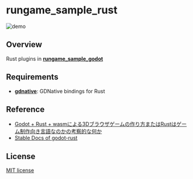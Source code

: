 # rungame_sample_rust

![demo](https://user-images.githubusercontent.com/20859969/190854848-29c52375-d378-4433-8277-1e85b6ef0b7f.gif)

## Overview
Rust plugins in [**rungame_sample_godot**](https://github.com/Nitudon/rungame_sample_godot)

## Requirements

 - [**gdnative**](https://github.com/godot-rust/godot-rust): GDNative bindings for Rust

## Reference

 - [Godot + Rust + wasmによる3Dブラウザゲームの作り方またはRustはゲーム制作向き言語なのかの考察的な何か](https://qiita.com/namn1125/items/9ef8f147317114545b51)
 - [Stable Docs of godot-rust](https://docs.rs/gdnative/latest/gdnative/)

## License

[MIT license](LICENSE)